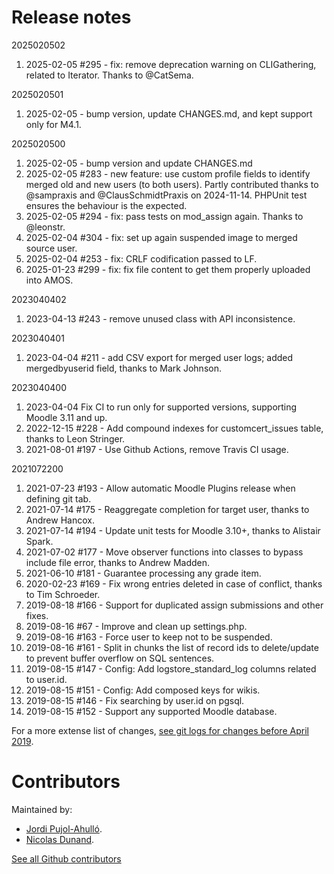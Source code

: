 Release notes
=============

2025020502

1. 2025-02-05 #295 - fix: remove deprecation warning on CLIGathering, related to Iterator. Thanks to @CatSema. 

2025020501

1. 2025-02-05 - bump version, update CHANGES.md, and kept support only for M4.1.

2025020500

1. 2025-02-05 - bump version and update CHANGES.md
2. 2025-02-05 #283 - new feature: use custom profile fields to identify merged old and new users (to both users). Partly contributed thanks to @sampraxis and @ClausSchmidtPraxis on 2024-11-14. PHPUnit test ensures the behaviour is the expected.
3. 2025-02-05 #294 - fix: pass tests on mod_assign again. Thanks to @leonstr.
4. 2025-02-04 #304 - fix: set up again suspended image to merged source user.
5. 2025-02-04 #253 - fix: CRLF codification passed to LF.
6. 2025-01-23 #299 - fix: fix file content to get them properly uploaded into AMOS.

2023040402

1. 2023-04-13 #243 - remove unused class with API inconsistence.

2023040401

1. 2023-04-04 #211 - add CSV export for merged user logs; added mergedbyuserid field, thanks to Mark Johnson.

2023040400

1. 2023-04-04 Fix CI to run only for supported versions, supporting Moodle 3.11 and up.
2. 2022-12-15 #228 - Add compound indexes for customcert_issues table, thanks to Leon Stringer.
3. 2021-08-01 #197 - Use Github Actions, remove Travis CI usage.

2021072200

1. 2021-07-23 #193 - Allow automatic Moodle Plugins release when defining git tab.
2. 2021-07-14 #175 - Reaggregate completion for target user, thanks to Andrew Hancox.
3. 2021-07-14 #194 - Update unit tests for Moodle 3.10+, thanks to Alistair Spark.
4. 2021-07-02 #177 - Move observer functions into classes to bypass include file error, thanks to Andrew Madden.
5. 2021-06-10 #181 - Guarantee processing any grade item.
6. 2020-02-23 #169 - Fix wrong entries deleted in case of conflict, thanks to Tim Schroeder.
7. 2019-08-18 #166 - Support for duplicated assign submissions and other fixes.
8. 2019-08-16 #67 - Improve and clean up settings.php.
9. 2019-08-16 #163 - Force user to keep not to be suspended.
10. 2019-08-16 #161 - Split in chunks the list of record ids to delete/update to prevent buffer overflow on SQL sentences.
11. 2019-08-15 #147 - Config: Add logstore_standard_log columns related to user.id.
12. 2019-08-15 #151 - Config: Add composed keys for wikis.
13. 2019-08-15 #146 - Fix searching by user.id on pgsql.
14. 2019-08-15 #152 - Support any supported Moodle database.

For a more extense list of changes, [see git logs for changes before April 2019](https://github.com/jpahullo/moodle-tool_mergeusers/commits/master).

Contributors
============

Maintained by:

* [Jordi Pujol-Ahulló](https://www.urv.cat).
* [Nicolas Dunand](https://moodle.org/plugins/browse.php?list=contributor&id=141933).

[See all Github contributors](https://github.com/jpahullo/moodle-tool_mergeusers/graphs/contributors)

